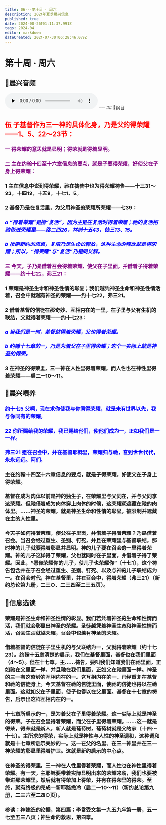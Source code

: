 ```yaml
---
title: 06---第十周 · 周六
description: 2024年夏季晨兴信息
published: true
date: 2024-08-26T01:11:37.991Z
tags: 2024-04
editor: markdown
dateCreated: 2024-07-30T06:28:46.079Z
---
```


# 第十周 · 周六
## 🎵晨兴音频
<audio id="audio" controls="" preload="none">
      <source id="mp3" src="/2024-04/week10/week10day6.mp3">
</audio>
---
## 📖纲目

## <font color=red>**伍**    **子基督作为三一神的具体化身，乃是父的得荣耀——1、5、22～23节：**</font>

### <font color=purple>一    得荣耀的意思就是显明；得荣就是得着显明。</font>

### <font color=purple>二    主在约翰十四至十六章信息的要点，就是子要得荣耀，好使父在子身上得荣耀：</font>

### 1    主在信息中说到得荣耀，祂在祷告中也为得荣耀祷告——十三31～32，十四13，十五8，十七1、5。

### 2    基督乃是在复活里，为父用神圣的荣耀所荣耀——七39：

### <font color=blue>*a    “得着荣耀”是指“复活”，因为主是在复活时得着荣耀；祂的复活把祂带进荣耀里——路二四26，林前十五43，徒三13、15。*</font>

### <font color=blue>*b    按照新约的思想，复活乃是生命的释放，这种生命的释放就是得荣耀；所以，“得荣耀”与“复活”乃是同义辞。*</font>

### <font color=purple>三    今天，子乃是借着召会得着荣耀，使父在子里面，并借着子得着荣耀——约十七22，弗三21：</font>

### 1    荣耀是神圣生命和神圣性情的彰显；我们越凭神圣生命和神圣性情活着，召会中就越有神圣的荣耀——约十七22，弗三21。

### 2    借着基督的信徒在那奇妙、互相内在的一里，在子里与父有生机的联结，父就得着荣耀——约十七23：

### <font color=blue>*a    当我们是一时，基督就得着荣耀，父也得着荣耀。*</font>

### <font color=blue>*b    约翰十七章的一，乃是为着父在子里得荣耀；这个一实际上就是神圣的得荣。*</font>

### 3    在神圣的得荣里，三一神在人性里得着荣耀，而人性也在神性里得着荣耀——启二一10～11。

## 📖晨兴喂养

### <font color=blue>约十七5    父啊，现在求你使我与你同得荣耀，就是未有世界以先，我与你同有的荣耀。</font>

### <font color=blue>22    你所赐给我的荣耀，我已赐给他们，使他们成为一，正如我们是一一样。</font>

### <font color=blue>弗三21    愿在召会中，并在基督耶稣里，荣耀归与祂，直到世世代代，永永远远。阿们。</font>

### 主在约翰十四至十六章信息的要点，就是子得荣耀，好使父在子身上得荣耀。

### 基督在成为肉体以前是神的独生子，在荣耀里与父同在，并与父同享这荣耀。但祂借着成为肉体穿上肉体的时候，这荣耀就遮藏在祂的肉体里。……神圣的荣耀，就是神圣生命和性情的彰显，被限制并遮藏在主的人性里。

### 今天子如何得着荣耀，使父在子里面，并借着子得着荣耀？乃是借着召会。当召会经过重生、圣别、钉死，并且在荣耀里与基督联结，那时神的儿子就要得着彰显并显明。神的儿子要在召会的一里得着荣耀。神的儿子这样得了荣耀，父也就同时在子里面，并借着子得了荣耀。因此，“愿你荣耀你的儿子，使儿子也荣耀你”〔十七1〕，这个祷告包含并在于召会经过重生、圣别、钉死、以及与神的儿子联结成为一。在召会时代，神在基督里，并在召会中，得着荣耀（弗三21）（新约总论第九册，二三○、二三四至二三五页）。

## 📖信息选读

### 荣耀是神圣生命和神圣性情的彰显。我们若凭着神圣的生命和性情而活，我们就会彰显出神圣的荣耀。圣徒越凭着神圣生命和神圣性情而活，召会生活就越荣耀，召会中也越有神圣的荣耀。

### 借着基督的信徒在子里生机的与父联结为一，父就得着荣耀（约十七23）。约翰十五章清楚的启示，我们在基督里面，基督也在我们里面（4～5）。但在十七章，主……祷告，要叫我们知道我们在祂里面，正如祂在父里面一样，并且祂在我们里面，正如父在祂里面一样。神圣的三一有这奇妙的互相内在的一。这互相内在的一，已经重复在基督和祂的信徒身上。今天基督在祂的信徒里面，使祂的信徒也得以在祂里面。这就如父在子里面，使子也得以在父里面。基督在十七章的祷告，启示出这样互相内在的一。

### 十七章所启示的一，是为着父在子里得着荣耀。这一实际上就是神圣的得荣。子在召会里得着荣耀，而父在子里得着荣耀。……这一就是得荣，得荣就是新人，新人就是葡萄树，葡萄树就是父的家〔十四～十七〕。主所求的得荣，实际上就是神性与人性的神圣调和，这种调和就是十七章所启示美妙的一。这一在父的名里、在三一神里并在三一神荣耀的彰显里得着护卫。这就是新约启示的中心点。

### 在神圣的得荣里，三一神在人性里得着荣耀，而人性也在神性里得着荣耀。有一天，主耶稣要带着实际显明出来的荣耀来临，我们也要被带进那荣耀里。然后就有得荣加上得荣，并有在得荣里的得荣。至终，就有终极的完成—新耶路撒冷（启二一10～11）（新约总论第九册，二三六至二四○页）。

### 参读：神建造的论据，第四篇；李常受文集一九五九年第一册，五一七至五三八页；神生命的救恩，第四章。

<!-- Google tag (gtag.js) -->
<script async src="https://www.googletagmanager.com/gtag/js?id=G-1P8709Z16T"></script>
<script>
  window.dataLayer = window.dataLayer || [];
  function gtag(){dataLayer.push(arguments);}
  gtag('js', new Date());

  gtag('config', 'G-1P8709Z16T');
</script>